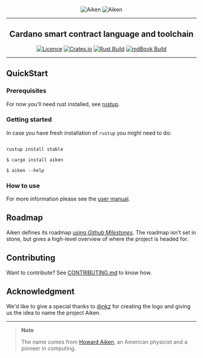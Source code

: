 <div align="center">
  <img src="https://raw.githubusercontent.com/txpipe/aiken/main/assets/logo-light.png?sanitize=true#gh-dark-mode-only" alt="Aiken" max-height="240" />
  <img src="https://raw.githubusercontent.com/txpipe/aiken/main/assets/logo-dark.png?sanitize=true#gh-light-mode-only" alt="Aiken" max-height="240" />
  <hr />
    <h2 align="center" style="border-bottom: none">Cardano smart contract language and toolchain</h2>

[![Licence](https://img.shields.io/github/license/txpipe/aiken)](https://github.com/txpipe/aiken/blob/main/LICENSE)
[![Crates.io](https://img.shields.io/crates/v/aiken)](https://crates.io/crates/aiken)
[![Rust Build](https://github.com/txpipe/aiken/actions/workflows/rust.yml/badge.svg?branch=main)](https://github.com/txpipe/aiken/actions/workflows/rust.yml)
[![mdBook Build](https://github.com/txpipe/aiken/actions/workflows/mdBook.yml/badge.svg?branch=main)](https://github.com/txpipe/aiken/actions/workflows/mdBook.yml)

  <hr/>
</div>

## QuickStart

### Prerequisites

For now you'll need rust installed, see [rustup](https://rustup.rs).

### Getting started

In case you have fresh installation of `rustup` you might need to do:

```console

rustup install stable

```

```console
$ cargo install aiken

$ aiken --help
```

### How to use

For more information please see the [user manual](https://txpipe.github.io/aiken).

## Roadmap

Aiken defines its roadmap [using _Github Milestones_](https://txpipe.github.io/aiken/introduction.html#roadmap).
The roadmap isn't set in stone, but gives a high-level overview of where the project is headed for.

## Contributing

Want to contribute? See [CONTRIBUTING.md](./CONTRIBUTING.md) to know how.

## Acknowledgment

We'd like to give a special thanks to [@nkz](https://twitter.com/nkzthecreator)
for creating the logo and giving us the idea to name the project Aiken.

---

> **Note**
>
> The name comes from [Howard Aiken](https://en.wikipedia.org/wiki/Howard_H._Aiken), an American physicist and a pioneer in computing.
